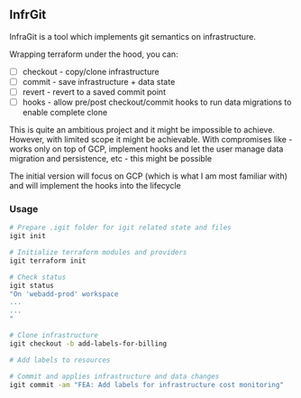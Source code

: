 ## InfrGit

InfraGit is a tool which implements git semantics on infrastructure.

Wrapping terraform under the hood, you can:

- [ ] checkout - copy/clone infrastructure
- [ ] commit - save infrastructure + data state
- [ ] revert - revert to a saved commit point
- [ ] hooks - allow pre/post checkout/commit hooks to run data migrations to enable complete clone

This is quite an ambitious project and it might be impossible to achieve. However, with limited scope it might be achievable. With compromises like - works only on top of GCP, implement hooks and let the user manage data migration and persistence, etc - this might be possible

The initial version will focus on GCP (which is what I am most familiar with) and will implement the hooks into the lifecycle

### Usage

```sh
# Prepare .igit folder for igit related state and files
igit init

# Initialize terraform modules and providers
igit terraform init

# Check status
igit status
"On 'webadd-prod' workspace
...
...
"

# Clone infrastructure
igit checkout -b add-labels-for-billing

# Add labels to resources

# Commit and applies infrastructure and data changes
igit commit -am "FEA: Add labels for infrastructure cost monitoring"

```
